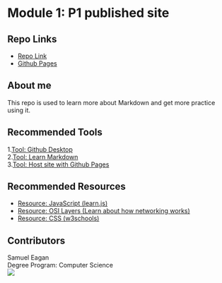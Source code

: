 # Module 1: P1 published site

## Repo Links
* [Repo Link](https://github.com/samueleagan/about-me)
* [Github Pages](https://samueleagan.github.io/about-me/)

## About me
This repo is used to learn more about Markdown and get more practice using it.

## Recommended Tools
1.[Tool: Github Desktop](https://desktop.github.com/)  
2.[Tool: Learn Markdown](https://www.markdowntutorial.com/)  
3.[Tool: Host site with Github Pages](https://pages.github.com/)  

## Recommended Resources
* [Resource: JavaScript (learn.js)](https://www.learn-js.org/)  
* [Resource: OSI Layers (Learn about how networking works)](https://www.networkworld.com/article/3239677/the-osi-model-explained-how-to-understand-and-remember-the-7-layer-network-model.html)  
* [Resource: CSS (w3schools)](https://www.w3schools.com/css/)  

## Contributors
Samuel Eagan<br/>
Degree Program: Computer Science<br/>
![](https://i.imgur.com/RptfcKc.jpg)
